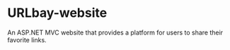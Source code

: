 # URLbay-website
An ASP.NET MVC website that provides a platform for users to share their favorite links.
